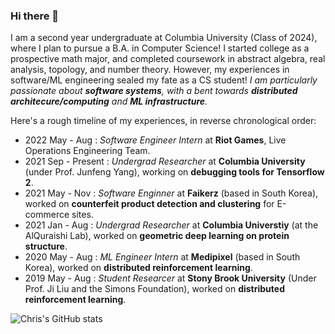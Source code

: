 ### Hi there 👋
I am a second year undergraduate at Columbia University (Class of 2024), where I plan to pursue a B.A. in Computer Science! I started college as a prospective math major, and completed coursework in abstract algebra, real analysis, topology, and number theory. However, my experiences in software/ML engineering sealed my fate as a CS student! *I am particularly passionate about **software systems**, with a bent towards **distributed architecure/computing** and **ML infrastructure**.*

Here's a rough timeline of my experiences, in reverse chronological order:
- 2022 May - Aug     : _Software Engineer Intern_ at **Riot Games**, Live Operations Engineering Team.
- 2021 Sep - Present : _Undergrad Researcher_ at **Columbia University** (under Prof. Junfeng Yang), working on **debugging tools for Tensorflow 2**.
- 2021 May - Nov     : _Software Enginner_ at **Faikerz** (based in South Korea), worked on **counterfeit product detection and clustering** for E-commerce sites.
- 2021 Jan - Aug     : _Undergrad Researcher_ at **Columbia Universtiy** (at the AlQuraishi Lab), worked on **geometric deep learning on protein structure**.
- 2020 May - Aug     : _ML Engineer Intern_ at **Medipixel** (based in South Korea), worked on **distributed reinforcement learning**.
- 2019 May - Aug     : _Student Researcer_ at **Stony Brook University** (Under Prof. Ji Liu and the Simons Foundation), worked on **distributed reinforcement learning**.

![Chris's GitHub stats](https://github-readme-stats.vercel.app/api?username=cyoon1729&show_icons=true&theme=radical)
